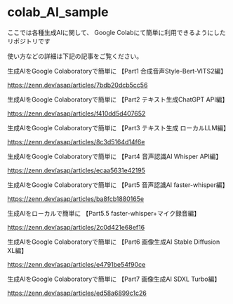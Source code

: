 # colab_AI_sample

ここでは各種生成AIに関して、
Google Colabにて簡単に利用できるようにしたリポジトリです　

使い方などの詳細は下記の記事をご覧ください。



生成AIをGoogle Colaboratoryで簡単に 【Part1 合成音声Style-Bert-VITS2編】

https://zenn.dev/asap/articles/7bdb20dcb5cc56

生成AIをGoogle Colaboratoryで簡単に  【Part2 テキスト生成ChatGPT API編】

https://zenn.dev/asap/articles/f410dd5d407652

生成AIをGoogle Colaboratoryで簡単に  【Part3 テキスト生成 ローカルLLM編】

https://zenn.dev/asap/articles/8c3d5164d14f6e

生成AIをGoogle Colaboratoryで簡単に  【Part4 音声認識AI Whisper API編】

https://zenn.dev/asap/articles/ecaa5631e42195

生成AIをGoogle Colaboratoryで簡単に  【Part5 音声認識AI faster-whisper編】

https://zenn.dev/asap/articles/ba8fcb1880165e

生成AIをローカルで簡単に  【Part5.5 faster-whisper+マイク録音編】

https://zenn.dev/asap/articles/2c0d421e68ef16

生成AIをGoogle Colaboratoryで簡単に 【Part6 画像生成AI Stable Diffusion XL編】

https://zenn.dev/asap/articles/e4791be54f90ce

生成AIをGoogle Colaboratoryで簡単に 【Part7 画像生成AI SDXL Turbo編】

https://zenn.dev/asap/articles/ed58a6899c1c26



